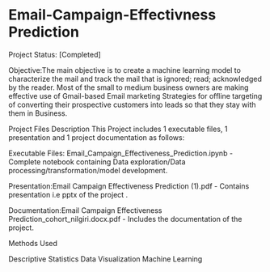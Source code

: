 # Email-Campaign-Effectivness Prediction
Project Status: [Completed]

Objective:The main objective is to create a machine learning model to characterize the mail and track the mail that is ignored; read; acknowledged by the reader. Most of the small to medium business owners are making effective use of Gmail-based Email marketing Strategies for offline targeting of converting their prospective customers into leads so that they stay with them in Business.

Project Files Description
This Project includes 1 executable files, 1 presentation and 1 project documentation as follows:

Executable Files:
Email_Campaign_Effectiveness_Prediction.ipynb - Complete notebook containing Data exploration/Data processing/transformation/model development.

Presentation:Email Campaign Effectiveness Prediction (1).pdf - Contains presentation i.e pptx of the project .

Documentation:Email Campaign Effectiveness Prediction_cohort_nilgiri.docx.pdf - Includes the documentation of the project.


Methods Used

Descriptive Statistics
Data Visualization
Machine Learning
